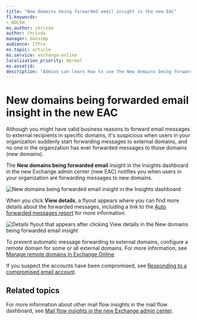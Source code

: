 ```yaml
---
title: "New domains being forwarded email insight in the new EAC"
f1.keywords:
- NOCSH
ms.author: chrisda
author: chrisda
manager: dansimp
audience: ITPro
ms.topic: article
ms.service: exchange-online
localization_priority: Normal
ms.assetid:
description: "Admins can learn how to use the New domains being forwarded email insight in the new Exchange admin center to investigate when users in their organization are forwarding messages to external domains that have never been been forwarded to."
---
```


# New domains being forwarded email insight in the new EAC

Although you might have valid business reasons to forward email messages to external recipients in specific domains, it's suspicious when users in your organization suddenly start forwarding messages to external domains, and no one in the organization has ever forwarded messages to those domains (new domains).

The **New domains being forwarded email** insight in the Insights dashboard in the new Exchange admin center (new EAC) notifies you when users in your organization are forwarding messages to new domains.

![New domains being forwarded email insight in the Insights dashboard](../../media/mfi-new-domains-being-forwarded-email-insight.png)

When you click **View details**, a flyout appears where you can find more details about the forwarded messages, including a link to the [Auto forwarded messages report](../mail-flow-reports/mfr-auto-forwarded-messages-report.md) for more information.

![Details flyout that appears after clicking View details in the New domains being forwarded email insight](../../media/mfi-new-domains-being-forwarded-email-insight-details.png)

To prevent automatic message forwarding to external domains, configure a remote domain for some or all external domains. For more information, see [Manage remote domains in Exchange Online](../../mail-flow-best-practices/remote-domains/manage-remote-domains.md).

If you suspect the accounts have been compromised, see [Responding to a compromised email account](https://docs.microsoft.com/microsoft-365/security/office-365-security/responding-to-a-compromised-email-account).

## Related topics

For more information about other mail flow insights in the mail flow dashboard, see [Mail flow insights in the new Exchange admin center](mail-flow-insights.md).

